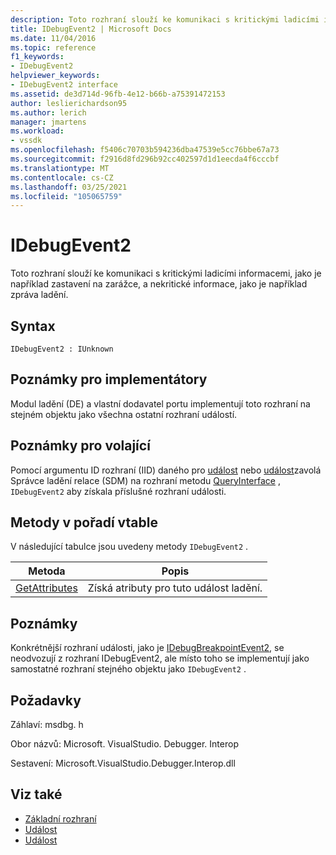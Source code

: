```yaml
---
description: Toto rozhraní slouží ke komunikaci s kritickými ladicími informacemi, jako je například zastavení na zarážce, a nekritické informace, jako je například zpráva ladění.
title: IDebugEvent2 | Microsoft Docs
ms.date: 11/04/2016
ms.topic: reference
f1_keywords:
- IDebugEvent2
helpviewer_keywords:
- IDebugEvent2 interface
ms.assetid: de3d714d-96fb-4e12-b66b-a75391472153
author: leslierichardson95
ms.author: lerich
manager: jmartens
ms.workload:
- vssdk
ms.openlocfilehash: f5406c70703b594236dba47539e5cc76bbe67a73
ms.sourcegitcommit: f2916d8fd296b92cc402597d1d1eecda4f6cccbf
ms.translationtype: MT
ms.contentlocale: cs-CZ
ms.lasthandoff: 03/25/2021
ms.locfileid: "105065759"
---
```

# <a name="idebugevent2"></a>IDebugEvent2
Toto rozhraní slouží ke komunikaci s kritickými ladicími informacemi, jako je například zastavení na zarážce, a nekritické informace, jako je například zpráva ladění.

## <a name="syntax"></a>Syntax

```
IDebugEvent2 : IUnknown
```

## <a name="notes-for-implementers"></a>Poznámky pro implementátory
 Modul ladění (DE) a vlastní dodavatel portu implementují toto rozhraní na stejném objektu jako všechna ostatní rozhraní událostí.

## <a name="notes-for-callers"></a>Poznámky pro volající
 Pomocí argumentu ID rozhraní (IID) daného pro [událost](../../../extensibility/debugger/reference/idebugeventcallback2-event.md) nebo [událost](../../../extensibility/debugger/reference/idebugportevents2-event.md)zavolá Správce ladění relace (SDM) na rozhraní metodu [QueryInterface](/cpp/atl/queryinterface) , `IDebugEvent2` aby získala příslušné rozhraní události.

## <a name="methods-in-vtable-order"></a>Metody v pořadí vtable
 V následující tabulce jsou uvedeny metody `IDebugEvent2` .

|Metoda|Popis|
|------------|-----------------|
|[GetAttributes](../../../extensibility/debugger/reference/idebugevent2-getattributes.md)|Získá atributy pro tuto událost ladění.|

## <a name="remarks"></a>Poznámky
 Konkrétnější rozhraní události, jako je [IDebugBreakpointEvent2](../../../extensibility/debugger/reference/idebugbreakpointevent2.md), se neodvozují z rozhraní IDebugEvent2, ale místo toho se implementují jako samostatné rozhraní stejného objektu jako `IDebugEvent2` .

## <a name="requirements"></a>Požadavky
 Záhlaví: msdbg. h

 Obor názvů: Microsoft. VisualStudio. Debugger. Interop

 Sestavení: Microsoft.VisualStudio.Debugger.Interop.dll

## <a name="see-also"></a>Viz také
- [Základní rozhraní](../../../extensibility/debugger/reference/core-interfaces.md)
- [Událost](../../../extensibility/debugger/reference/idebugportevents2-event.md)
- [Událost](../../../extensibility/debugger/reference/idebugeventcallback2-event.md)

